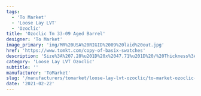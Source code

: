 ```yaml
---
tags:
  - 'To Market'
  - 'Loose Lay LVT'
  - 'Ozoclic'
title: 'Ozoclic Tm 33-09 Aged Barrel'
designer: 'To Market'
image_primary: 'img/MR%20USA%20RIGID%2009%20laid%20out.jpg'
href: 'https://www.tomkt.com/copy-of-basix-swatches'
description: 'Size%3A%207.28%u201D%20x%2047.71%u201D%20/%20Thickness%3A%205.0mm%20%28Includes%20AcoustX%20Soundproof%20Backing%29%20/%20Wear%20Layer%3A%2020mil%20/%20Edge%3A%20Bevel%20/%20Construction%3A%20Floating%20Click%20/%20Limited%20Warranty%3A%2025%20Year%20Residential%20/%2010%20Year%20Commercial'
category: 'Loose Lay LVT Ozoclic'
subtitle: ''
manufacturer: 'ToMarket'
slug: '/manufacturers/tomarket/loose-lay-lvt-ozoclic/to-market-ozoclic-tm-33-09-aged-barrel'
date: '2021-02-22'
---
```

